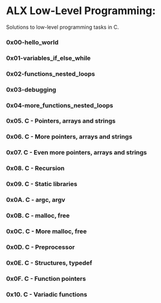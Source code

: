 # ALX Low-Level Programming:
 Solutions to low-level programming tasks in C.

### 0x00-hello_world 

### 0x01-variables_if_else_while  

### 0x02-functions_nested_loops  

### 0x03-debugging 

### 0x04-more_functions_nested_loops 

### 0x05. C - Pointers, arrays and strings

### 0x06. C - More pointers, arrays and strings

### 0x07. C - Even more pointers, arrays and strings

### 0x08. C - Recursion

### 0x09. C - Static libraries

### 0x0A. C - argc, argv

### 0x0B. C - malloc, free

### 0x0C. C - More malloc, free

### 0x0D. C - Preprocessor

### 0x0E. C - Structures, typedef

### 0x0F. C - Function pointers

### 0x10. C - Variadic functions 
